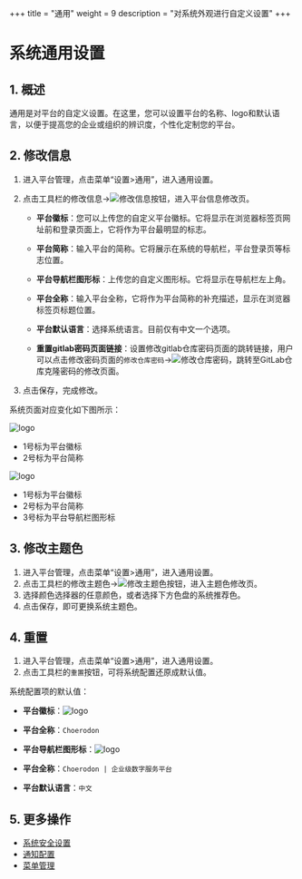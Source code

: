 +++
title = "通用"
weight = 9
description = "对系统外观进行自定义设置"
+++

# 系统通用设置

## 1. 概述

通用是对平台的自定义设置。在这里，您可以设置平台的名称、logo和默认语言，以便于提高您的企业或组织的辨识度，个性化定制您的平台。

## 2. 修改信息

1. 进入平台管理，点击菜单“设置>通用”，进入通用设置。
2. 点击工具栏的修改信息→![修改信息](/docs/user-guide/manager-guide/image/edit-site-setting.png)按钮，进入平台信息修改页。

    - **平台徽标**：您可以上传您的自定义平台徽标。它将显示在浏览器标签页网址前和登录页面上，它将作为平台最明显的标志。  

    - **平台简称**：输入平台的简称。它将展示在系统的导航栏，平台登录页等标志位置。  

    - **平台导航栏图形标**：上传您的自定义图形标。它将显示在导航栏左上角。

    - **平台全称**：输入平台全称，它将作为平台简称的补充描述，显示在浏览器标签页标题位置。
 
    - **平台默认语言**：选择系统语言。目前仅有中文一个选项。

    - **重置gitlab密码页面链接**：设置修改gitlab仓库密码页面的跳转链接，用户可以点击修改密码页面的`修改仓库密码`→![修改仓库密码](/docs/user-guide/manager-guide/image/gitlab.png)，跳转至GitLab仓库克隆密码的修改页面。
3. 点击保存，完成修改。

系统页面对应变化如下图所示：

![logo](/docs/user-guide/manager-guide/image/system-setting-01.png)

- 1号标为平台徽标
- 2号标为平台简称

![logo](/docs/user-guide/manager-guide/image/system-setting-02.png)

- 1号标为平台徽标
- 2号标为平台简称
- 3号标为平台导航栏图形标

## 3. 修改主题色

1. 进入平台管理，点击菜单“设置>通用”，进入通用设置。
2. 点击工具栏的修改主题色→![修改主题色](/docs/user-guide/manager-guide/image/update-color.png)按钮，进入主题色修改页。
3. 选择颜色选择器的任意颜色，或者选择下方色盘的系统推荐色。
4. 点击保存，即可更换系统主题色。

## 4. 重置
1. 进入平台管理，点击菜单“设置>通用”，进入通用设置。
2. 点击工具栏的`重置`按钮，可将系统配置还原成默认值。

系统配置项的默认值：

- **平台徽标**：![logo](/docs/user-guide/manager-guide/image/logo.png)

- **平台全称**：`Choerodon`

- **平台导航栏图形标**：![logo](/docs/user-guide/manager-guide/image/logo02.png) 

- **平台全称**：`Choerodon | 企业级数字服务平台` 

- **平台默认语言**：`中文`


## 5. 更多操作

- [系统安全设置](../site-setting)
- [通知配置](../message-config)
- [菜单管理](../menu)

